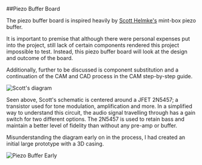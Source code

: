 ##Piezo Buffer Board

The piezo buffer board is inspired heavily by [Scott Helmke's](http://scotthelmke.com/Mint-box-buffer.html) mint-box piezo buffer.

It is important to premise that although there were personal expenses put into the project, still lack of certain components rendered this project impossible to test. Instead, this piezo buffer board will look at the design and outcome of the board. 

Additionally, further to be discussed is component substitution and a continuation of the CAM and CAD process in the CAM step-by-step guide.

![Scott's diagram](http://scotthelmke.com/Mint-box-buffer-schematic.jpg)

Seen above, Scott's schematic is centered around a JFET 2N5457; a transistor used for tone modulation, amplification and more. In a simplified way to understand this circuit, the audio signal travelling through has a gain switch for two different options. The 2N5457 is used to retain bass and maintain a better level of fidelity than without any pre-amp or buffer.

Misunderstanding the diagram early on in the process, I had created an initial large prototype with a 3D casing.

![Piezo Buffer Early](https://i.ibb.co/Mn0X93Z/piezob-buffer-holder-2-2022-Jul-31-10-32-46-AM-000-Customized-View4599899894-png-alpha.png)




